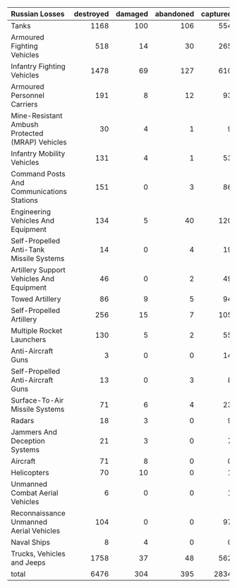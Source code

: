 | Russian Losses                                   |   destroyed |   damaged |   abandoned |   captured |   total |
|:-------------------------------------------------|------------:|----------:|------------:|-----------:|--------:|
| Tanks                                            |        1168 |       100 |         106 |        554 |    1928 |
| Armoured Fighting Vehicles                       |         518 |        14 |          30 |        265 |     827 |
| Infantry Fighting Vehicles                       |        1478 |        69 |         127 |        610 |    2284 |
| Armoured Personnel Carriers                      |         191 |         8 |          12 |         93 |     304 |
| Mine-Resistant Ambush Protected  (MRAP) Vehicles |          30 |         4 |           1 |          9 |      44 |
| Infantry Mobility Vehicles                       |         131 |         4 |           1 |         53 |     189 |
| Command Posts And Communications Stations        |         151 |         0 |           3 |         86 |     240 |
| Engineering Vehicles And Equipment               |         134 |         5 |          40 |        120 |     299 |
| Self-Propelled Anti-Tank Missile Systems         |          14 |         0 |           4 |         19 |      37 |
| Artillery Support Vehicles And Equipment         |          46 |         0 |           2 |         49 |      97 |
| Towed Artillery                                  |          86 |         9 |           5 |         94 |     194 |
| Self-Propelled Artillery                         |         256 |        15 |           7 |        105 |     383 |
| Multiple Rocket Launchers                        |         130 |         5 |           2 |         55 |     192 |
| Anti-Aircraft Guns                               |           3 |         0 |           0 |         14 |      17 |
| Self-Propelled Anti-Aircraft Guns                |          13 |         0 |           3 |          8 |      24 |
| Surface-To-Air Missile Systems                   |          71 |         6 |           4 |         23 |     104 |
| Radars                                           |          18 |         3 |           0 |          9 |      30 |
| Jammers And Deception Systems                    |          21 |         3 |           0 |          7 |      31 |
| Aircraft                                         |          71 |         8 |           0 |          0 |      79 |
| Helicopters                                      |          70 |        10 |           0 |          1 |      81 |
| Unmanned Combat Aerial Vehicles                  |           6 |         0 |           0 |          1 |       7 |
| Reconnaissance Unmanned Aerial Vehicles          |         104 |         0 |           0 |         97 |     201 |
| Naval Ships                                      |           8 |         4 |           0 |          0 |      12 |
| Trucks, Vehicles and Jeeps                       |        1758 |        37 |          48 |        562 |    2405 |
| total                                            |        6476 |       304 |         395 |       2834 |   10009 |